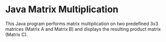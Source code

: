 # Java Matrix Multiplication

This Java program performs matrix multiplication on two predefined 3x3 matrices (Matrix A and Matrix B) and displays the resulting product matrix (Matrix C).